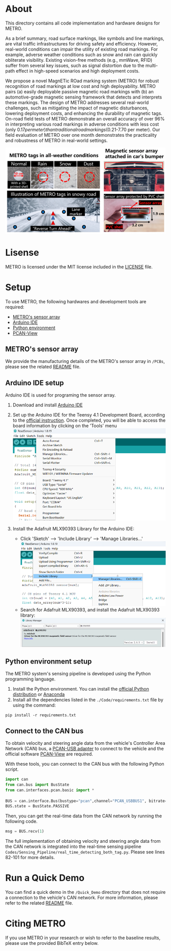 # About
This directory contains all code implementation and hardware designs for METRO.

As a brief summary, road surface markings, like symbols and line markings, are vital
traffic infrastructures for driving safety and efficiency. However,
real-world conditions can impair the utility of existing road markings. For example, adverse weather conditions such as snow and
rain can quickly obliterate visibility.
Existing vision-free methods (e.g., mmWave, RFID) suffer from several key issues, such as
signal distortion due to the multi-path effect in high-speed scenarios
and high deployment costs. 

We propose a novel MagnETic ROad marking system (METRO)
for robust recognition of road markings at low cost and high deployability. METRO pairs (a) easily deployable passive magnetic road
markings with (b) an automotive-grade magnetic sensing framework that detects and interprets these markings. The design of
METRO addresses several real-world challenges, such as mitigating
the impact of magnetic disturbances, lowering deployment costs,
and enhancing the durability of magnetic tags. On-road field tests of
METRO demonstrate an overall accuracy of over 96% in interpreting
various road markings in adverse conditions with less cost (only
$0.17 per meter) than traditional road markings ($0.21-7.70 per meter). Our field evaluation of METRO over one month demonstrates
the practicality and robustness of METRO in real-world settings.


![plot](./Img/illustration.png)


# Lisense
METRO is licensed under the MIT license included in the [LICENSE](./LICENSE) file.

# Setup
To use METRO, the following hardwares and development tools are required:
* [METRO's sensor array](#metros-sensor-array)
* [Arduino IDE](#arduino-ide-setup)
* [Python environment](#python-environment-setup)
* [PCAN-View](#connect-to-the-can-network)

## METRO's sensor array
We provide the manufacturing details of the METRO's sensor array in `/PCBs`, please see the related [README](./PCBs/README.md) file.

## Arduino IDE setup
Arduino IDE is used for programing the sensor array.

1. Download and install [Arduino IDE](https://www.arduino.cc/en/software)
2. Set up the Arduino IDE for the Teensy 4.1 Development Board, according to the [official instruction](https://www.pjrc.com/teensy/td_download.html).
Once completed, you will be able to access the board information by clicking on the 'Tools' menu
  ![plot](./Img/teensy_arduino_configuration.png)

3. Install the Adafruit MLX90393 Library for the Arduino IDE:
    - Click 'Sketch' --> 'Include Library' --> 'Manage Libraries...'
    ![plot](./Img/sensor_arduino_library.png)
    - Search for Adafruit MLX90393, and install the Adafruit MLX90393 library:
    ![plot](./Img/install_MLX90393_library.png)




## Python environment setup
The METRO system's sensing pipeline is developed using the Python programming language.

1. Install the Python environment. You can install the [official Python distribution](https://www.python.org/downloads/) or [Anaconda](https://www.anaconda.com/download)
2. Install all the dependencies listed in the `./Code/requirements.txt` file by using the command:
```shell
pip install -r requirements.txt
```


## Connect to the CAN bus
To obtain velocity and steering angle data from the vehicle's Controller Area Network (CAN) bus,
a [PCAN-USB adapter](https://www.peak-system.com/PCAN-USB.199.0.html?&L=1) to connect to the vehicle and the official software [PCAN-View](https://www.peak-system.com/PCAN-View.242.0.html?&L=1) are required.

With these tools, you can connect to the CAN bus with the following Python script.
```python
import can
from can.bus import BusState
from can.interfaces.pcan.basic import *

BUS = can.interface.Bus(bustype="pcan",channel="PCAN_USBBUS1", bitrate=500000)
BUS.state = BusState.PASSIVE
```

Then, you can get the real-time data from the CAN network by running the following code.
```python
msg = BUS.recv(1)
```

The full implementation of obtaining velocity and steering angle data from the CAN network is integrated into the real-time sensing pipeline `Codes/Sensing_Pipeline/real_time_detecting_both_tag.py`. Please see lines 82-101 for more details.


# Run a Quick Demo
You can find a quick demo in the `/Quick_Demo` directory that does not require a connection to the vehicle's CAN network. For more information, please refer to the related [README](./Quick_Demo/README.md) file.


# Citing METRO
If you use METRO in your research or wish to refer to the baseline results, please use the provided BibTeX entry below.